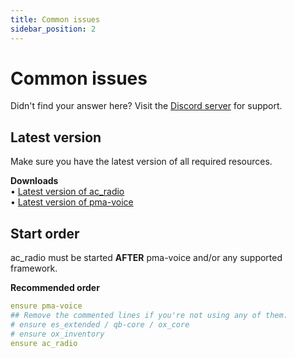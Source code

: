 ```yaml
---
title: Common issues
sidebar_position: 2
---
```


# Common issues

Didn't find your answer here? Visit the [Discord server](https://discord.gg/2ZezMw2xvR) for support.

## Latest version
Make sure you have the latest version of all required resources.

**Downloads**  
• [Latest version of ac_radio](https://github.com/antond15/ac_radio/releases/latest)  
• [Latest version of pma-voice](https://github.com/AvarianKnight/pma-voice/releases/latest)

## Start order
ac_radio must be started **AFTER** pma-voice and/or any supported framework.

**Recommended order**
```yaml
ensure pma-voice
## Remove the commented lines if you're not using any of them.
# ensure es_extended / qb-core / ox_core
# ensure ox_inventory
ensure ac_radio
```